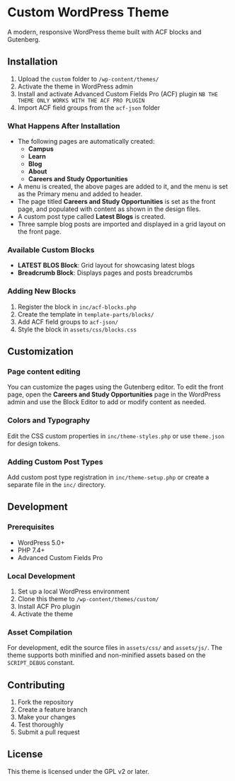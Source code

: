 # Custom WordPress Theme

A modern, responsive WordPress theme built with ACF blocks and Gutenberg.

## Installation

1. Upload the `custom` folder to `/wp-content/themes/`
2. Activate the theme in WordPress admin
3. Install and activate Advanced Custom Fields Pro (ACF) plugin
`NB THE THEME ONLY WORKS WITH THE ACF PRO PLUGIN`
4. Import ACF field groups from the `acf-json` folder
   
### What Happens After Installation

- The following pages are automatically created:
  - **Campus**
  - **Learn**
  - **Blog**
  - **About**
  - **Careers and Study Opportunities**
- A menu is created, the above pages are added to it, and the menu is set as the Primary menu and added to header.
- The page titled **Careers and Study Opportunities** is set as the front page, and populated with content as shown in the design files.
- A custom post type called **Latest Blogs** is created.
- Three sample blog posts are imported and displayed in a grid layout on the front page.


### Available Custom Blocks

- **LATEST BLOS Block**: Grid layout for showcasing latest blogs
- **Breadcrumb Block**: Displays pages and posts breadcrumbs

### Adding New Blocks

1. Register the block in `inc/acf-blocks.php`
2. Create the template in `template-parts/blocks/`
3. Add ACF field groups to `acf-json/`
4. Style the block in `assets/css/blocks.css`

## Customization

### Page content editing
You can customize the pages using the Gutenberg editor. To edit the front page, open the **Careers and Study Opportunities** page in the WordPress admin and use the Block Editor to add or modify content as needed.

### Colors and Typography

Edit the CSS custom properties in `inc/theme-styles.php` or use `theme.json` for design tokens.

### Adding Custom Post Types
Add custom post type registration in `inc/theme-setup.php` or create a separate file in the `inc/` directory.


## Development

### Prerequisites

- WordPress 5.0+
- PHP 7.4+
- Advanced Custom Fields Pro

### Local Development

1. Set up a local WordPress environment
2. Clone this theme to `/wp-content/themes/custom/`
3. Install ACF Pro plugin
4. Activate the theme

### Asset Compilation

For development, edit the source files in `assets/css/` and `assets/js/`. The theme supports both minified and non-minified assets based on the `SCRIPT_DEBUG` constant.

## Contributing

1. Fork the repository
2. Create a feature branch
3. Make your changes
4. Test thoroughly
5. Submit a pull request

## License

This theme is licensed under the GPL v2 or later.


